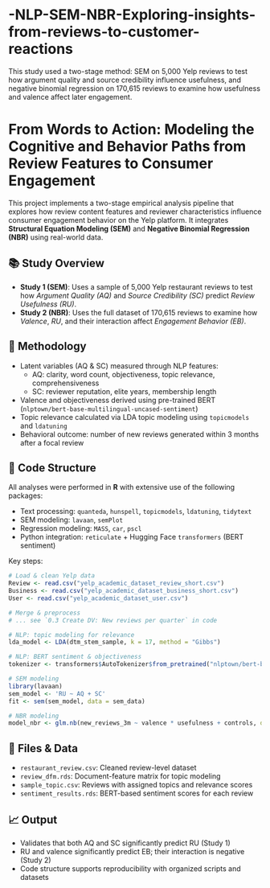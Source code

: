 # -NLP-SEM-NBR-Exploring-insights-from-reviews-to-customer-reactions
This study used a two-stage method: SEM on 5,000 Yelp reviews to test how argument quality and source credibility influence usefulness, and negative binomial regression on 170,615 reviews to examine how usefulness and valence affect later engagement.


# From Words to Action: Modeling the Cognitive and Behavior Paths from Review Features to Consumer Engagement

This project implements a two-stage empirical analysis pipeline that explores how review content features and reviewer characteristics influence consumer engagement behavior on the Yelp platform. It integrates **Structural Equation Modeling (SEM)** and **Negative Binomial Regression (NBR)** using real-world data.

## 📚 Study Overview

- **Study 1 (SEM)**: Uses a sample of 5,000 Yelp restaurant reviews to test how *Argument Quality (AQ)* and *Source Credibility (SC)* predict *Review Usefulness (RU)*.
- **Study 2 (NBR)**: Uses the full dataset of 170,615 reviews to examine how *Valence*, *RU*, and their interaction affect *Engagement Behavior (EB)*.

## 🧪 Methodology

- Latent variables (AQ & SC) measured through NLP features:
  - AQ: clarity, word count, objectiveness, topic relevance, comprehensiveness
  - SC: reviewer reputation, elite years, membership length
- Valence and objectiveness derived using pre-trained BERT (`nlptown/bert-base-multilingual-uncased-sentiment`)
- Topic relevance calculated via LDA topic modeling using `topicmodels` and `ldatuning`
- Behavioral outcome: number of new reviews generated within 3 months after a focal review

## 🔧 Code Structure

All analyses were performed in **R** with extensive use of the following packages:
- Text processing: `quanteda`, `hunspell`, `topicmodels`, `ldatuning`, `tidytext`
- SEM modeling: `lavaan`, `semPlot`
- Regression modeling: `MASS`, `car`, `pscl`
- Python integration: `reticulate` + Hugging Face `transformers` (BERT sentiment)

Key steps:
```r
# Load & clean Yelp data
Review <- read.csv("yelp_academic_dataset_review_short.csv")
Business <- read.csv("yelp_academic_dataset_business_short.csv")
User <- read.csv("yelp_academic_dataset_user.csv")

# Merge & preprocess
# ... see `0.3 Create DV: New reviews per quarter` in code

# NLP: topic modeling for relevance
lda_model <- LDA(dtm_stem_sample, k = 17, method = "Gibbs")

# NLP: BERT sentiment & objectiveness
tokenizer <- transformers$AutoTokenizer$from_pretrained("nlptown/bert-base-multilingual-uncased-sentiment")

# SEM modeling
library(lavaan)
sem_model <- 'RU ~ AQ + SC'
fit <- sem(sem_model, data = sem_data)

# NBR modeling
model_nbr <- glm.nb(new_reviews_3m ~ valence * usefulness + controls, data = train_set)
```

## 📁 Files & Data

- `restaurant_review.csv`: Cleaned review-level dataset
- `review_dfm.rds`: Document-feature matrix for topic modeling
- `sample_topic.csv`: Reviews with assigned topics and relevance scores
- `sentiment_results.rds`: BERT-based sentiment scores for each review

## 📈 Output

- Validates that both AQ and SC significantly predict RU (Study 1)
- RU and valence significantly predict EB; their interaction is negative (Study 2)
- Code structure supports reproducibility with organized scripts and datasets
